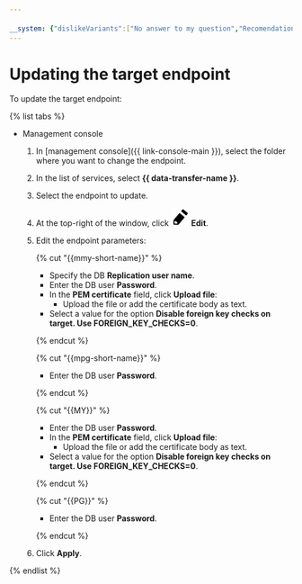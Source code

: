 ```yaml
---

__system: {"dislikeVariants":["No answer to my question","Recomendations didn't help","The content doesn't match title","Other"]}
---
```

# Updating the target endpoint

To update the target endpoint:

{% list tabs %}

- Management console

  1. In [management console]({{ link-console-main }}), select the folder where you want to change the endpoint.

  1. In the list of services, select **{{ data-transfer-name }}**.

  1. Select the endpoint to update.

  1. At the top-right of the window, click ![pencil](../../../_assets/pencil.svg) **Edit**.

  1. Edit the endpoint parameters:

      {% cut "{{mmy-short-name}}" %}
      - Specify the DB **Replication user name**.
      - Enter the DB user **Password**.
      - In the **PEM certificate** field, click **Upload file**:
          - Upload the file or add the certificate body as text.
      - Select a value for the option **Disable foreign key checks on target. Use FOREIGN_KEY_CHECKS=0**.

      {% endcut %}

      {% cut "{{mpg-short-name}}" %}
      - Enter the DB user **Password**.

      {% endcut %}

      {% cut "{{MY}}" %}
      - Enter the DB user **Password**.
      - In the **PEM certificate** field, click **Upload file**:
          - Upload the file or add the certificate body as text.
      - Select a value for the option **Disable foreign key checks on target. Use FOREIGN_KEY_CHECKS=0**.

      {% endcut %}

      {% cut "{{PG}}" %}
      - Enter the DB user **Password**.

      {% endcut %}

  1. Click **Apply**.

{% endlist %}

